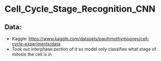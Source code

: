 ﻿# Cell_Cycle_Stage_Recognition_CNN

## Data:
- Kaggle: https://www.kaggle.com/datasets/paultimothymooney/cell-cycle-experiments/data
- Took out interphase portion of it so model only classifies what stage of mitosis the cell is in
